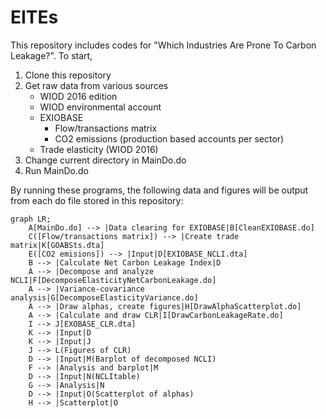 # EITEs

This repository includes codes for "Which Industries Are Prone To Carbon Leakage?". To start, 
1. Clone this repository
2. Get raw data from various sources
   - WIOD 2016 edition
   - WIOD environmental account
   - EXIOBASE
        - Flow/transactions matrix
        - CO2 emissions (production based accounts per sector)
   - Trade elasticity (WIOD 2016)
3. Change current directory in MainDo.do
4. Run MainDo.do

By running these programs, the following data and figures will be output from each do file stored in this repository:

```mermaid
graph LR;
    A[MainDo.do] --> |Data clearing for EXIOBASE|B[CleanEXIOBASE.do]
    C([Flow/transactions matrix]) --> |Create trade matrix|K[GOABSts.dta]
    E([CO2 emisions]) --> |Input|D[EXIOBASE_NCLI.dta]
    B --> |Calculate Net Carbon Leakage Index|D
    A --> |Decompose and analyze NCLI|F[DecomposeElasticityNetCarbonLeakage.do]
    A --> |Variance-covariance analysis|G[DecomposeElasticityVariance.do]
    A --> |Draw alphas, create figures|H[DrawAlphaScatterplot.do]
    A --> |Calculate and draw CLR|I[DrawCarbonLeakageRate.do]
    I --> J[EXOBASE_CLR.dta]
    K --> |Input|D
    K --> |Input|J
    J --> L(Figures of CLR)
    D --> |Input|M(Barplot of decomposed NCLI)
    F --> |Analysis and barplot|M
    D --> |Input|N(NCLItable)
    G --> |Analysis|N
    D --> |Input|O(Scatterplot of alphas)
    H --> |Scatterplot|O
   
```
